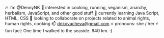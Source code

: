 🔥 I’m @DennyNK
👀 interested in cooking, running, veganism, anarchy, herbalism, JavaScript, and other good stuff
🌱 currently learning Java Script, HTML, CSS
🦊 looking to collaborate on projects related to animal rights, human rights, cooking
📫 dnkovacheva@gmail.com
⭐ pronouns: she / her
⚡ fun fact: One time I walked to the seaside. 640 km. :)

<!---
DennyNK/DennyNK is a ✨ special ✨ repository because its `README.md` (this file) appears on your GitHub profile.
You can click the Preview link to take a look at your changes.
--->
